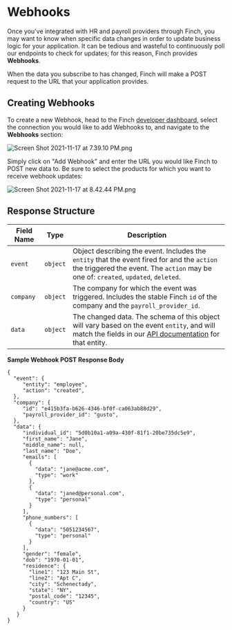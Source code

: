 # Webhooks

Once you've integrated with HR and payroll providers through Finch, you may want to know when specific data changes in order to update business logic for your application. It can be tedious and wasteful to continuously poll our endpoints to check for updates; for this reason, Finch provides **Webhooks**. 

When the data you subscribe to has changed, Finch will make a POST request to the URL that your application provides.

## Creating Webhooks

To create a new Webhook, head to the Finch [developer dashboard](https://login.tryfinch.com/u/organization?state=hKFo2SBPejZubUZNbi1ILVRvZ05rYjdSTzl2b3dsUWRFcVZnNKFur3VuaXZlcnNhbC1sb2dpbqN0aWTZIEdzQ2p5NVR6VDR6SXc4VDdKZG5aV3hRMXRhbHRidFhEo2NpZNkgTlZsT1hZN3N2R25xSlNHYkFSdE1Ga2tnMGJqMkJmbEk), select the connection you would like to add Webhooks to, and navigate to the **Webhooks** section:

![Screen Shot 2021-11-17 at 7.39.10 PM.png](https://stoplight.io/api/v1/projects/cHJqOjk3MTQ5/images/kqoOU5xRWCQ)

Simply click on "Add Webhook" and enter the URL you would like Finch to POST new data to. Be sure to select the products for which you want to receive webhook updates:

![Screen Shot 2021-11-17 at 8.42.44 PM.png](https://stoplight.io/api/v1/projects/cHJqOjk3MTQ5/images/fUMviTQRIRk)

## Response Structure


Field Name| Type | Description 
---------|----|----------
 `event` | `object` | Object describing the event. Includes the `entity` that the event fired for and the `action` the triggered the event. The `action` may be one of: `created`, `updated`, `deleted`.
 `company` | `object` | The company for which the event was triggered. Includes the stable Finch `id` of the company and the `payroll_provider_id`.
 `data` | `object` | The changed data. The schema of this object will vary based on the event `entity`, and will match the fields in our [API documentation](https://developer.tryfinch.com/docs/reference/YXBpOjE3MTM2MDgz-api-reference) for that entity.

**Sample Webhook POST Response Body**
``` **json
{
  "event": {
     "entity": "employee",
     "action": "created",
  },
  "company": {
     "id": "e415b3fa-b626-4346-bf0f-ca063ab88d29",
     "payroll_provider_id": "gusto",
  },
  "data": {
     "individual_id": "5d0b10a1-a09a-430f-81f1-20be735dc5e9",
     "first_name": "Jane",
     "middle_name": null,
     "last_name": "Doe",
     "emails": [
       {
         "data": "jane@acme.com",
         "type": "work"
       },
       {
         "data": "janed@personal.com",
         "type": "personal"
       }
     ],
     "phone_numbers": [
       {
         "data": "5051234567",
         "type": "personal"
       }
     ],
     "gender": "female",
     "dob": "1970-01-01",
     "residence": {
       "line1": "123 Main St",
       "line2": "Apt C",
       "city": "Schenectady",
       "state": "NY",
       "postal_code": "12345",
       "country": "US"
     }
   }
}
```